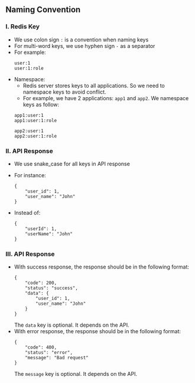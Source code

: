 ## Naming Convention

### I. Redis Key
- We use colon sign `:` is a convention when naming keys
- For multi-word keys, we use hyphen sign `-` as a separator<br>
- For example:
    ```
    user:1
    user:1:role
    ```
- Namespace:<br/>
    + Redis server stores keys to all applications. So we need to namespace keys to avoid conflict.
    + For example, we have 2 applications: `app1` and `app2`. We namespace keys as follow:
    ```
    app1:user:1
    app1:user:1:role

    app2:user:1
    app2:user:1:role
    ```

### II. API Response
- We use snake_case for all keys in API response<br/>
- For instance:
    ```
    {
        "user_id": 1,
        "user_name": "John"
    }
    ```

- Instead of:
    ```
    {
        "userId": 1,
        "userName": "John"
    }
    ```

### III. API Response
- With success response, the response should be in the following format:
    ```
    {
        "code": 200,
        "status": "success",
        "data": {
            "user_id": 1,
            "user_name": "John"
        }
    }
    ```
    The `data` key is optional. It depends on the API.
- With error response, the response should be in the following format:
    ```
    {
        "code": 400,
        "status": "error",
        "message": "Bad request"
    }
    ```
    The `message` key is optional. It depends on the API.